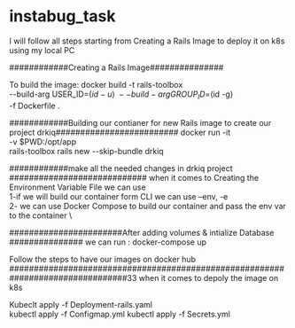 # instabug_task

I will follow all steps starting from Creating a Rails Image to deploy it on k8s using my local PC


############Creating a Rails Image###############

To build the image:
docker build -t rails-toolbox \
       --build-arg USER_ID=$(id -u)  \
       --build-arg GROUP_ID=$(id -g) \
       -f Dockerfile .
       
############Building our contianer for new Rails image to create our project drkiq#########################
docker run -it \
    -v $PWD:/opt/app \
    rails-toolbox rails new --skip-bundle drkiq
    
############make all the needed changes in drkiq project ############################
when it comes to Creating the Environment Variable File we can use \
1-if we will build our container form CLI we can use –env, -e \
2- we can use Docker Compose to build our container and pass the env var to the container  \

#######################After adding volumes & intialize Database ###############
we can run :
docker-compose up

Follow the steps to have our images on docker hub 
################################################################################33
when it comes to depoly the image on k8s 

 Kubeclt apply -f Deployment-rails.yaml \
 kubectl apply -f Configmap.yml
 kubectl apply -f Secrets.yml

 
